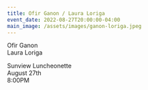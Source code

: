 ```yaml
---
title: Ofir Ganon / Laura Loriga
event_date: 2022-08-27T20:00:00-04:00
main_image: /assets/images/ganon-loriga.jpeg
---
```


Ofir Ganon<br>
Laura Loriga

Sunview Luncheonette<br>
August 27th<br>
8:00PM
